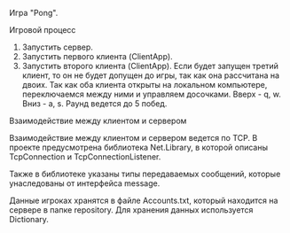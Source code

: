 Игра "Pong".

Игровой процесс

1.	Запустить сервер.
2.	Запустить первого клиента (ClientApp).
3.	Запустить второго клиента (ClientApp).
Если будет запущен третий клиент, то он не будет допущен до игры, так как она рассчитана на двоих.
Так как оба клиента открыты на локальном компьютере, переключаемся между ними и управляем досочками. 
Вверх - q, w. Вниз - a, s.
Раунд ведется до 5 побед.


Взаимодействие между клиентом и сервером

Взаимодействие между клиентом и сервером ведется по TCP. В проекте предусмотрена библиотека Net.Library, в которой описаны TcpConnection и TcpConnectionListener.

Также в библиотеке указаны типы передаваемых сообщений, которые унаследованы от интерфейса message.

Данные игроках хранятся в файле Accounts.txt, который находится на сервере в папке repository. Для хранения данных используется Dictionary.
